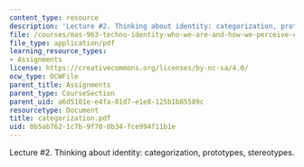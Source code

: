 ```yaml
---
content_type: resource
description: 'Lecture #2. Thinking about identity: categorization, prototypes, stereotypes.'
file: /courses/mas-963-techno-identity-who-we-are-and-how-we-perceive-ourselves-and-others-spring-2002/0b5ab7621c7b9f700b34fce994f11b1e_categorization.pdf
file_type: application/pdf
learning_resource_types:
- Assignments
license: https://creativecommons.org/licenses/by-nc-sa/4.0/
ocw_type: OCWFile
parent_title: Assignments
parent_type: CourseSection
parent_uid: a6d5101e-e4fa-81d7-e1e8-125b1b85589c
resourcetype: Document
title: categorization.pdf
uid: 0b5ab762-1c7b-9f70-0b34-fce994f11b1e
---
```

Lecture #2. Thinking about identity: categorization, prototypes, stereotypes.
